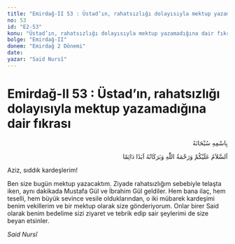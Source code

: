```yaml
---
title: "Emirdağ-II 53 : Üstad’ın, rahatsızlığı dolayısıyla mektup yazamadığına dair fıkrası"
no: 53
id: "E2-53"
konu: "Üstad’ın, rahatsızlığı dolayısıyla mektup yazamadığına dair fıkrası"
bolge: "Emirdağ-II"
donem: "Emirdağ 2 Dönemi"
date: 
yazar: "Said Nursî"
---
```


# Emirdağ-II 53 : Üstad’ın, rahatsızlığı dolayısıyla mektup yazamadığına dair fıkrası

<p class="arabic" dir="rtl" title="Meal: “Her türlü noksan sıfatlardan yüce olan Allah’ın adıyla.”">بِاسْمِهِ سُبْحَانَهُ</p>

<p class="arabic" dir="rtl" title="Meal: “Allah’ın selâmı, rahmeti ve bereketleri, ebedî ve dâimî olarak üzerinize olsun.”">اَلسَّلاَمُ عَلَيْكُمْ وَرَحْمَةُ اللّٰهِ وَبَرَكَاتُهُ اَبَدًا دَائِمًا</p>

Aziz, sıddık kardeşlerim!

Ben size bugün mektup yazacaktım. Ziyade rahatsızlığım sebebiyle telaşta iken, aynı dakikada Mustafa Gül ve İbrahim Gül geldiler. Hem bana ilaç, hem teselli, hem büyük sevince vesile olduklarından, o iki mübarek kardeşimi benim vekillerim ve bir mektup olarak size gönderiyorum. Onlar birer Said olarak benim bedelime sizi ziyaret ve tebrik edip sair şeylerimi de size beyan etsinler.

*Said Nursî*
